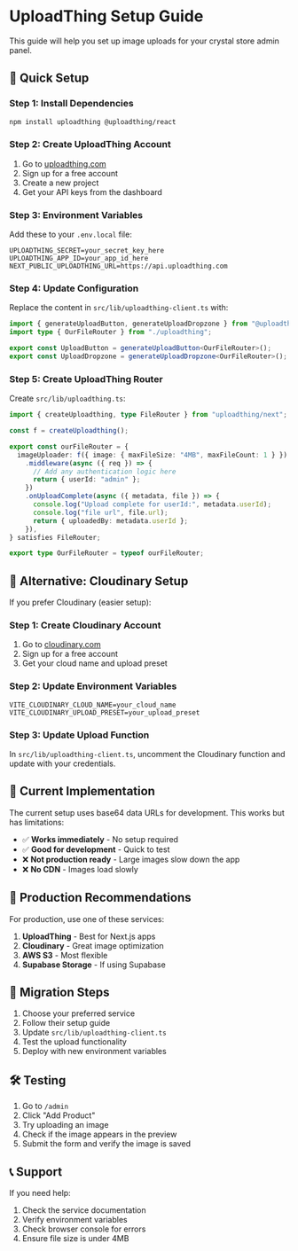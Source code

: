 # UploadThing Setup Guide

This guide will help you set up image uploads for your crystal store admin panel.

## 🚀 Quick Setup

### Step 1: Install Dependencies

```bash
npm install uploadthing @uploadthing/react
```

### Step 2: Create UploadThing Account

1. Go to [uploadthing.com](https://uploadthing.com)
2. Sign up for a free account
3. Create a new project
4. Get your API keys from the dashboard

### Step 3: Environment Variables

Add these to your `.env.local` file:

```env
UPLOADTHING_SECRET=your_secret_key_here
UPLOADTHING_APP_ID=your_app_id_here
NEXT_PUBLIC_UPLOADTHING_URL=https://api.uploadthing.com
```

### Step 4: Update Configuration

Replace the content in `src/lib/uploadthing-client.ts` with:

```typescript
import { generateUploadButton, generateUploadDropzone } from "@uploadthing/react";
import type { OurFileRouter } from "./uploadthing";

export const UploadButton = generateUploadButton<OurFileRouter>();
export const UploadDropzone = generateUploadDropzone<OurFileRouter>();
```

### Step 5: Create UploadThing Router

Create `src/lib/uploadthing.ts`:

```typescript
import { createUploadthing, type FileRouter } from "uploadthing/next";

const f = createUploadthing();

export const ourFileRouter = {
  imageUploader: f({ image: { maxFileSize: "4MB", maxFileCount: 1 } })
    .middleware(async ({ req }) => {
      // Add any authentication logic here
      return { userId: "admin" };
    })
    .onUploadComplete(async ({ metadata, file }) => {
      console.log("Upload complete for userId:", metadata.userId);
      console.log("file url", file.url);
      return { uploadedBy: metadata.userId };
    }),
} satisfies FileRouter;

export type OurFileRouter = typeof ourFileRouter;
```

## 🔧 Alternative: Cloudinary Setup

If you prefer Cloudinary (easier setup):

### Step 1: Create Cloudinary Account

1. Go to [cloudinary.com](https://cloudinary.com)
2. Sign up for a free account
3. Get your cloud name and upload preset

### Step 2: Update Environment Variables

```env
VITE_CLOUDINARY_CLOUD_NAME=your_cloud_name
VITE_CLOUDINARY_UPLOAD_PRESET=your_upload_preset
```

### Step 3: Update Upload Function

In `src/lib/uploadthing-client.ts`, uncomment the Cloudinary function and update with your credentials.

## 📝 Current Implementation

The current setup uses base64 data URLs for development. This works but has limitations:

- ✅ **Works immediately** - No setup required
- ✅ **Good for development** - Quick to test
- ❌ **Not production ready** - Large images slow down the app
- ❌ **No CDN** - Images load slowly

## 🚀 Production Recommendations

For production, use one of these services:

1. **UploadThing** - Best for Next.js apps
2. **Cloudinary** - Great image optimization
3. **AWS S3** - Most flexible
4. **Supabase Storage** - If using Supabase

## 🔄 Migration Steps

1. Choose your preferred service
2. Follow their setup guide
3. Update `src/lib/uploadthing-client.ts`
4. Test the upload functionality
5. Deploy with new environment variables

## 🛠️ Testing

1. Go to `/admin`
2. Click "Add Product"
3. Try uploading an image
4. Check if the image appears in the preview
5. Submit the form and verify the image is saved

## 📞 Support

If you need help:
1. Check the service documentation
2. Verify environment variables
3. Check browser console for errors
4. Ensure file size is under 4MB
